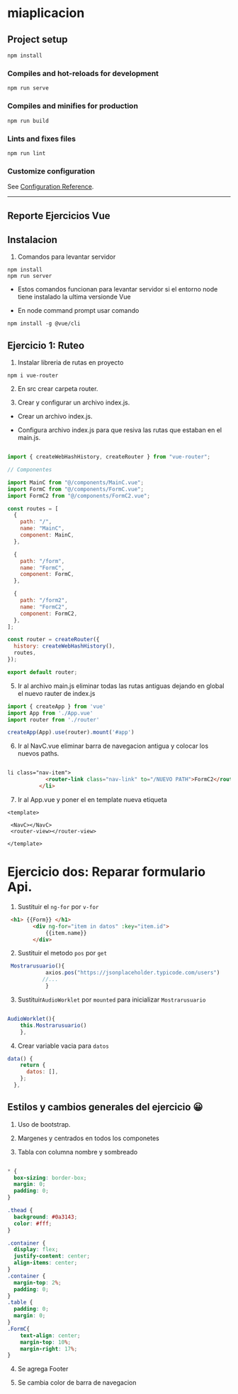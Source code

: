 # miaplicacion

## Project setup
```
npm install
```

### Compiles and hot-reloads for development
```
npm run serve
```

### Compiles and minifies for production
```
npm run build
```

### Lints and fixes files
```
npm run lint
```

### Customize configuration
See [Configuration Reference](https://cli.vuejs.org/config/).

---
## Reporte Ejercicios Vue

## Instalacion 

1. Comandos para levantar servidor
```
npm install
npm run server
```
* Estos comandos funcionan para levantar servidor si el entorno  node tiene instalado la 
ultima versionde Vue

* En node command prompt usar comando
~~~
npm install -g @vue/cli
~~~

## Ejercicio 1: Ruteo

1. Instalar libreria de rutas en proyecto 

~~~
npm i vue-router  
~~~

2. En src crear carpeta router.

3. Crear y configurar un archivo index.js.

* Crear un archivo index.js.

* Configura archivo index.js para que resiva las rutas
que estaban en el main.js.
 
~~~js

import { createWebHashHistory, createRouter } from "vue-router";

// Componentes

import MainC from "@/components/MainC.vue";
import FormC from "@/components/FormC.vue";
import FormC2 from "@/components/FormC2.vue";

const routes = [
  {
    path: "/",
    name: "MainC",
    component: MainC,
  },

  {
    path: "/form",
    name: "FormC",
    component: FormC,
  },

  {
    path: "/form2",
    name: "FormC2",
    component: FormC2,
  },
];

const router = createRouter({
  history: createWebHashHistory(),
  routes,
});

export default router;
~~~

5. Ir al archivo main.js eliminar todas las rutas antiguas dejando en global el nuevo rauter de index.js

~~~js
import { createApp } from 'vue'
import App from './App.vue'
import router from './router'

createApp(App).use(router).mount('#app')

~~~

6. Ir al NavC.vue eliminar barra de navegacion antigua y colocar los nuevos paths. 

~~~html 

li class="nav-item">
            <router-link class="nav-link" to="/NUEVO PATH">FormC2</router-link>
          </li>
~~~

7. Ir al App.vue y poner el en template nueva etiqueta 

~~~vue
<template>

 <NavC></NavC>
 <router-view></router-view>
 
</template>
~~~

# Ejercicio dos: Reparar formulario  Api. 

1. Sustituir el `ng-for` por `v-for`
~~~html
 <h1> {{Form}} </h1>
        <div ng-for="item in datos" :key="item.id">
            {{item.name}}
        </div>
~~~

2. Sustituir el metodo `pos` por `get`

~~~js 
 Mostrarusuario(){
            axios.pos("https://jsonplaceholder.typicode.com/users")
           //...
            }
~~~

3. Sustituir`AudioWorklet` por `mounted` para inicializar `Mostrarusuario`
~~~js

AudioWorklet(){
    this.Mostrarusuario()
    },
~~~

4. Crear variable vacia para `datos`

~~~js
data() {
    return {
      datos: [],
    };
  },
~~~

## Estilos y cambios generales del ejercicio 😀

1. Uso de bootstrap. 

2. Margenes y centrados en todos los componetes 

3. Tabla con columna nombre y sombreado
~~~css

* {
  box-sizing: border-box;
  margin: 0;
  padding: 0;
}

.thead {
  background: #0a3143;
  color: #fff;
}

.container {
  display: flex;
  justify-content: center;
  align-items: center;
}
.container {
  margin-top: 2%;
  padding: 0;
}
.table {
  padding: 0;
  margin: 0;
}
.FormC{
    text-align: center;
    margin-top: 10%;
    margin-right: 17%;
}
~~~

4. Se agrega Footer 

5. Se cambia color de barra de navegacion
